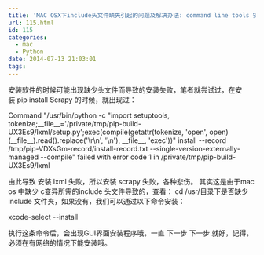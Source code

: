```yaml
---
title: 'MAC OSX下include头文件缺失引起的问题及解决办法: command line tools 安装'
url: 115.html
id: 115
categories:
  - mac
  - Python
date: 2014-07-13 21:03:01
tags:
---
```


安装软件的时候可能出现缺少头文件而导致的安装失败，笔者就尝试过，在安装 pip install Scrapy 的时候，就出现过：

Command "/usr/bin/python -c "import setuptools, tokenize;\_\_file\_\_='/private/tmp/pip-build-UX3Es9/lxml/setup.py';exec(compile(getattr(tokenize, 'open', open)(\_\_file\_\_).read().replace('\\r\\n', '\\n'), \_\_file\_\_, 'exec'))" install --record /tmp/pip-VDXsGm-record/install-record.txt --single-version-externally-managed --compile" failed with error code 1 in /private/tmp/pip-build-UX3Es9/lxml

由此导致 安装 lxml 失败，所以安装 scrapy 失败，各种悲伤。 其实这是由于mac os 中缺少 c变异所需的include 头文件导致的，查看： cd /usr/目录下是否缺少 include 文件夹，如果没有，我们可以通过以下命令安装：

xcode-select --install

执行这条命令后，会出现GUI界面安装程序哦，一直 下一步 下一步 就好，记得，必须在有网络的情况下能安装哦。
